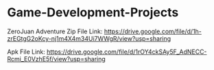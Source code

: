 # Game-Development-Projects
ZeroJuan Adventure
Zip File Link:
https://drive.google.com/file/d/1h-zrEGtgG2oKcy-nj1m4X4m34Ui7WWgR/view?usp=sharing

Apk File Link:
https://drive.google.com/file/d/1rOY4ckSAy5F_AdNECC-Rcmi_E0VzhE5f/view?usp=sharing

